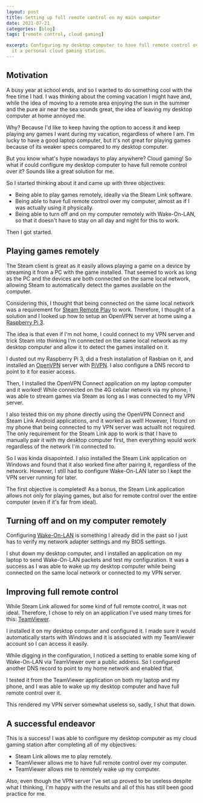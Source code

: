 ```yaml
---
layout: post
title: Setting up full remote control on my main computer
date: 2021-07-21
categories: [blog]
tags: [remote control, cloud gaming]

excerpt: Configuring my desktop computer to have full remote control over it and make
  it a personal cloud gaming station.
---
```


## Motivation

A busy year at school ends, and so I wanted to do something cool with the free
time I had. I was thinking about the coming vacation I might have and, while
the idea of moving to a remote area enjoying the sun in the summer and the pure
air near the sea sounds great, the idea of leaving my desktop computer at
home annoyed me.

Why? Because I'd like to keep having the option to access it and keep playing
any games I want during my vacation, regardless of where I am. I'm lucky to
have a good laptop computer, but it's not great for playing games because of
its weaker specs compared to my desktop computer.

But you know what's hype nowadays to play anywhere? Cloud gaming! So what if
could configure my desktop computer to have full remote control over it? Sounds
like a great solution for me.

So I started thinking about it and came up with three objectives:

- Being able to play games remotely, ideally via the Steam Link software.
- Being able to have full remote control over my computer, almost as if I was
  actually using it physically.
- Being able to turn off and on my computer remotely with Wake-On-LAN, so that
  it doesn't have to stay on all day and night for this to work.

Then I got started.

## Playing games remotely

The Steam client is great as it easily allows playing a game on a device by
streaming it from a PC with the game installed. That seemed to work as long as
the PC and the devices are both connected on the same local network, allowing
Steam to automatically detect the games available on the computer.

Considering this, I thought that being connected on the same local network was
a requirement for [Steam Remote Play][1] to work. Therefore, I thought of a solution
and I looked up how to setup an OpenVPN server at home using a
[Raspberry Pi 3][2].

[1]: https://store.steampowered.com/remoteplay#anywhere
[2]: https://www.raspberrypi.org/products/raspberry-pi-3-model-b/

The idea is that even if I'm not home, I could connect to my VPN server and
trick Steam into thinking I'm connected on the same local network as my desktop
computer and allow it to detect the games installed on it.

I dusted out my Raspberry Pi 3, did a fresh installation of Rasbian on it, and
installed an [OpenVPN][3] server with [PiVPN][4]. I also configure a DNS record to
point to it for easier access.

[3]: https://openvpn.net/
[4]: https://pivpn.io/

Then, I installed the OpenVPN Connect application on my laptop computer and it
worked! While connected on the 4G celular network via my phone, I was able to
stream games via Steam as long as I was connected to my VPN server.

I also tested this on my phone directly using the OpenVPN Connect and Steam
Link Android applications, and it worked as well! However, I found on my phone
that being connected to my VPN server was actuallt not required. The only
requirement for the Steam Link app to work is that I have to manually pair it
with my desktop computer first, then everything would work regardless of the
network I'm connected to.

So I was kinda disapointed. I also installed the Steam Link application on
Windows and found that it also worked fine after pairing it, regardless of the
network. However, I still had to configure Wake-On-LAN later so I kept the
VPN server running for later.

The first objective is completed! As a bonus, the Steam Link application
allows not only for playing games, but also for remote control over the entire
computer (even if it's far from ideal).

## Turning off and on my computer remotely

Configuring [Wake-On-LAN][5] is something I already did in the past so I just has to
verify my network adapter settings and my BIOS settings.

[5]: https://en.wikipedia.org/wiki/Wake-on-LAN

I shut down my desktop computer, and I installed an application on my laptop to
send Wake-On-LAN packets and test my configuration. It was a success as I was
able to wake up my desktop computer while being connected on the same local
network or connected to my VPN server.

## Improving full remote control

While Steam Link allowed for some kind of full remote control, it was not
ideal. Therefore, I chose to rely on an application I've used many times for
this: [TeamViewer][6].

[6]: https://www.teamviewer.com/en/

I installed it on my desktop computer and configured it. I made sure it would
automatically starts with Windows and it is associated with my TeamViewer
account so I can access it easily.

While digging in the configuration, I noticed a setting to enable some king of
Wake-On-LAN via TeamViewer over a public address. So I configured another DNS
record to point to my home network and enabled that.

I tested it from the TeamViewer application on both my laptop and my phone, and
I was able to wake up my desktop computer and have full remote control over it.

This rendered my VPN server somewhat useless so, sadly, I shut that down.

## A successful endeavor

This is a success! I was able to configure my desktop computer as my cloud
gaming station after completing all of my objectives:

- Steam Link allows me to play remotely.
- TeamViewer allows me to have full remote control over my computer.
- TeamViewer allows me to remotely wake up my computer.

Also, even though the VPN server I've set up proved to be useless despite what
I thinking, I'm happy with the results and all of this has still been good
practice for me.
